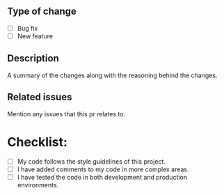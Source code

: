 ## Type of change

- [ ] Bug fix
- [ ] New feature

## Description

A summary of the changes along with the reasoning behind the changes.

## Related issues

Mention any issues that this pr relates to.

# Checklist:

- [ ] My code follows the style guidelines of this project.
- [ ] I have added comments to my code in more complex areas.
- [ ] I have tested the code in both development and production environments.
